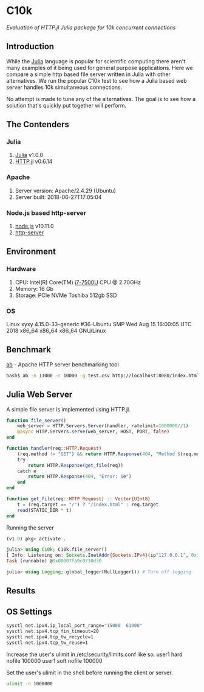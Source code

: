 # C10k

*Evaluation of HTTP.jl Julia package for 10k concurrent connections*

## Introduction
While the [Julia](https://julialang.org) language is popular for
scientific computing there aren't many examples of it being used
for general purpose applications. Here we compare a simple http
based file server written in Julia with other alternatives. We
run the popular C10k test to see how a Julia based web server
handles 10k simultaneous connections.

No attempt is made to tune any of the alternatives. The goal is to
see how a solution that's quickly put together will perform.

## The Contenders

### Julia
1. [Julia](https://github.com/JuliaLang/julia) v1.0.0
2. [HTTP.jl](https://github.com/JuliaWeb/HTTP.jl) v0.6.14

### Apache
1. Server version: Apache/2.4.29 (Ubuntu)
2. Server built:   2018-06-27T17:05:04

### Node.js based http-server
1. [node.js](https://nodejs.org/en/) v10.11.0
2. [http-server](https://www.npmjs.com/package/http-server)

## Environment

### Hardware
1. CPU: Intel(R) Core(TM) [i7-7500U](https://ark.intel.com/products/95451/Intel-Core-i7-7500U-Processor-4M-Cache-up-to-3_50-GHz-) CPU @ 2.70GHz
2. Memory: 16 Gb
2. Storage: PCIe NVMe Toshiba 512gb SSD

### OS
Linux xyxy 4.15.0-33-generic #36-Ubuntu SMP Wed Aug 15 16:00:05 UTC 2018 x86_64 x86_64 x86_64 GNU/Linux

## Benchmark
[ab](https://httpd.apache.org/docs/2.2/programs/ab.html) - Apache HTTP server benchmarking tool

```bash
bash$ ab -n 13000 -c 10000 -g test.csv http://localhost:8080/index.html
```

## Julia Web Server
A simple file server is implemented using HTTP.jl.

```julia
function file_server()
    web_server = HTTP.Servers.Server(handler, ratelimit=1000000//1)
    @async HTTP.Servers.serve(web_server, HOST, PORT, false)
end

function handler(req::HTTP.Request)
    (req.method != "GET") && return HTTP.Response(404, "Method $(req.method) not supported!")
    try
        return HTTP.Response(get_file(req))
    catch e
        return HTTP.Response(404, "Error: $e")
    end
end

function get_file(req::HTTP.Request) :: Vector{UInt8}
    t = (req.target == "/") ? "/index.html" : req.target
    read(STATIC_DIR * t)
end
```

Running the server
```julia
(v1.0) pkg> activate .

julia> using C10k; C10k.file_server()
[ Info: Listening on: Sockets.InetAddr{Sockets.IPv4}(ip"127.0.0.1", 0x1f90)
Task (runnable) @0x00007fa9c0730d30

julia> using Logging; global_logger(NullLogger()) # Turn off logging
```

## Results


## OS Settings
```bash
sysctl net.ipv4.ip_local_port_range="15000	61000"
sysctl net.ipv4.tcp_fin_timeout=20
sysctl net.ipv4.tcp_tw_recycle=1
sysctl net.ipv4.tcp_tw_reuse=1
```

Increase the user's ulimit in /etc/security/limits.conf like so.
user1        hard    nofile      100000
user1        soft    nofile      100000

Set the user's ulimit in the shell before running the client or server.
```bash
ulimit -n 1000000
```
